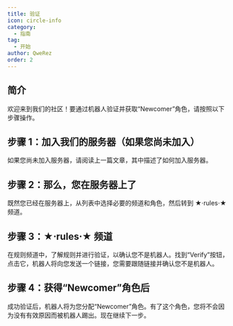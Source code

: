 ```yaml
---
title: 验证
icon: circle-info
category:
  - 指南
tag:
  - 开始
author: QweRez
order: 2
---
```


## 简介

欢迎来到我们的社区！要通过机器人验证并获取“Newcomer”角色，请按照以下步骤操作。

## 步骤 1：加入我们的服务器（如果您尚未加入）

如果您尚未加入服务器，请阅读上一篇文章，其中描述了如何加入服务器。

## 步骤 2：那么，您在服务器上了

既然您已经在服务器上，从列表中选择必要的频道和角色，然后转到 ★⋅rules⋅★ 频道。

## 步骤 3：★⋅rules⋅★ 频道

在规则频道中，了解规则并进行验证，以确认您不是机器人。找到“Verify”按钮，点击它，机器人将向您发送一个链接，您需要跟随链接并确认您不是机器人。

## 步骤 4：获得“Newcomer”角色后

成功验证后，机器人将为您分配“Newcomer”角色。有了这个角色，您将不会因为没有有效原因而被机器人踢出。现在继续下一步。
